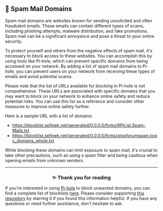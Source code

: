 <!-- SEO DATA FOR BLOCKLIST.SEIFNEK.NET
* Title       : Spam Mail Domains
* Description : 
* Tags        :
* Canonical   : /viewer/info/block/Spam_mails
-->

## 📩 Spam Mail Domains
Spam mail domains are websites known for sending unsolicited and often fraudulent emails.
These emails can contain different types of scams, including phishing attempts, malware distribution, and fake promotions.
Spam mail can be a significant annoyance and pose a threat to your online security.

To protect yourself and others from the negative effects of spam mail, it's necessary to block access to these websites.
You can accomplish this by using tools like Pi-hole, which can prevent specific domains from being accessed on your network.
By adding a list of spam mail domains to Pi-hole, you can prevent users on your network from receiving these types of emails and avoid potential scams.

Please note that the list of URLs available for blocking in Pi-hole is not comprehensive.
These URLs are associated with specific domains that you may want to block on your network to enhance online safety and reduce potential risks.
You can use this list as a reference and consider other measures to improve online safety further.

Here is a sample URL with a list of domains:
- https://blocklist.sefinek.net/generated/0.0.0.0/forks/RPiList.Spam-Mails.txt
- https://blocklist.sefinek.net/generated/0.0.0.0/forks/stopforumspam.toxic_domains_whole.txt

While blocking these domains can limit exposure to spam mail, it's crucial to take other precautions, such as using a spam filter and being cautious when opening emails from unknown senders.


<hr>
<h3 align="center">✨ Thank you for reading</h3>
If you're interested in using <a href="../What%20is%20Pi-hole.md">Pi-hole</a> to block unwanted domains, you can find a complete list of blocklists <a href="../../../lists/md/Pi-hole.md">here</a>.
Please consider supporting <a href="https://github.com/sefinek24/Sefinek-Blocklist-Collection" target="_blank">this repository</a> by starring it if you found this information helpful.
If you have any questions or need further assistance, don't hesitate to ask.